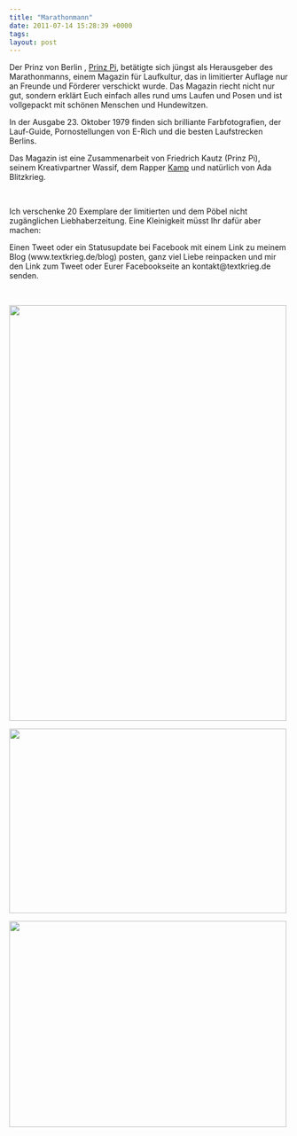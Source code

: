 ```yaml
---
title: "Marathonmann"
date: 2011-07-14 15:28:39 +0000
tags: 
layout: post
---
```

<p>
	Der Prinz von Berlin , <a href="http://prinzpi.biz/">Prinz Pi</a>, betätigte sich jüngst als Herausgeber des Marathonmanns, einem Magazin für Laufkultur, das in limitierter Auflage nur an Freunde und Förderer verschickt wurde. Das Magazin riecht nicht nur gut, sondern erklärt Euch einfach alles rund ums Laufen und Posen und ist vollgepackt mit schönen Menschen und Hundewitzen.</p>
<p>
	In der Ausgabe 23. Oktober 1979 finden sich brilliante Farbfotografien, der Lauf-Guide, Pornostellungen von E-Rich und die besten Laufstrecken Berlins.&nbsp;</p>
<p>
	Das Magazin ist eine Zusammenarbeit von Friedrich Kautz (Prinz Pi), seinem Kreativpartner Wassif, dem Rapper <a href="http://www.juice.de/juice-tv/achse-des-schonen-episode-1">Kamp</a> und natürlich von Ada Blitzkrieg.&nbsp;</p>
<p>
	&nbsp;</p>
<p>
	Ich verschenke 20 Exemplare der limitierten und dem Pöbel nicht zugänglichen Liebhaberzeitung. Eine Kleinigkeit müsst Ihr dafür aber machen: </p>
<p>
	Einen Tweet oder ein Statusupdate bei Facebook mit einem Link zu meinem Blog (www.textkrieg.de/blog) posten, ganz viel Liebe reinpacken und mir den Link zum Tweet oder Eurer Facebookseite an kontakt@textkrieg.de senden.&nbsp;</p>
<p>
	&nbsp;</p>
<p>
	<img alt="" height="750" src="/files/marathonmann2.jpg" width="500" /></p>
<p>
	<img alt="" height="333" src="/files/marathonmann1.jpg" width="500" /></p>
<p>
	<img alt="" height="372" src="/files/marathonmann3.jpg" width="500" /></p>

